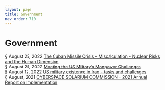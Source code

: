 ```yaml
---
layout: page
title: Government 
nav_order: 710 
---
```


# Government 
§ August 25, 2022 [The Cuban Missile Crisis – Miscalculation - Nuclear Risks and the Human Dimension ](https://archive-t.bsafes.com/docs/T/The-Cuban-Missile-Crisis-Miscalculation-Nuclear-Risks-and-the-Human-Dimension/)  
§ August 25, 2022 [Meeting the US Military’s Manpower Challenges](https://archive-m.bsafes.com/docs/M/Meeting%20the%20US%20Military’s%20Manpower%20Challenges/)   
§ August 12, 2022 [US military existence in Iraq - tasks and challenges](https://archive-u.bsafes.com/docs/U/US-military-existence-in-Iraq-tasks-and-challenges/)   
§ August, 2021 [CYBERSPACE SOLARIUM COMMISSION - 2021 Annual Report on Implementation](https://archive-c.bsafes.com/docs/C/CYBERSPACE-SOLARIUM-COMMISSION-2021-Annual-Report-on-Implementation/) 
 
